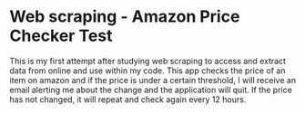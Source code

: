 # Web scraping - Amazon Price Checker Test

This is my first attempt after studying web scraping to access and extract data from online and use within my code. This app checks the price of an item on amazon and if the price is under a certain threshold, I will receive an email alerting me about the change and the application will quit. If the price has not changed, it will repeat and check again every 12 hours.
